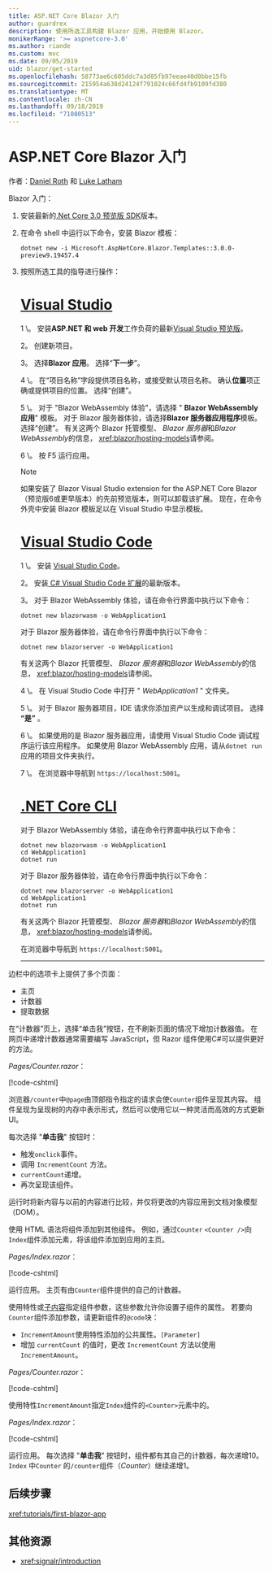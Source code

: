 ```yaml
---
title: ASP.NET Core Blazor 入门
author: guardrex
description: 使用所选工具构建 Blazor 应用，开始使用 Blazor。
monikerRange: '>= aspnetcore-3.0'
ms.author: riande
ms.custom: mvc
ms.date: 09/05/2019
uid: blazor/get-started
ms.openlocfilehash: 58773ae6c605ddc7a3d85fb97eeae40d0bbe15fb
ms.sourcegitcommit: 215954a638d24124f791024c66fd4fb9109fd380
ms.translationtype: MT
ms.contentlocale: zh-CN
ms.lasthandoff: 09/18/2019
ms.locfileid: "71080513"
---
```

# <a name="get-started-with-aspnet-core-blazor"></a>ASP.NET Core Blazor 入门

作者：[Daniel Roth](https://github.com/danroth27) 和 [Luke Latham](https://github.com/guardrex)

Blazor 入门：

1. 安装最新的[.Net Core 3.0 预览版 SDK](https://dotnet.microsoft.com/download/dotnet-core/3.0)版本。

1. 在命令 shell 中运行以下命令，安装 Blazor 模板：

   ```dotnetcli
   dotnet new -i Microsoft.AspNetCore.Blazor.Templates::3.0.0-preview9.19457.4
   ```

1. 按照所选工具的指导进行操作：

   # <a name="visual-studiotabvisual-studio"></a>[Visual Studio](#tab/visual-studio)

   1 \。 安装**ASP.NET 和 web 开发**工作负荷的最新[Visual Studio 预览版](https://visualstudio.com/vs/preview)。

   2。 创建新项目。

   3。 选择**Blazor 应用**。 选择“**下一步**”。

   4 \。 在“项目名称”字段提供项目名称，或接受默认项目名称。 确认**位置**项正确或提供项目的位置。 选择“创建”。

   5 \。 对于 "Blazor WebAssembly 体验"，请选择 " **Blazor WebAssembly 应用**" 模板。 对于 Blazor 服务器体验，请选择**Blazor 服务器应用程序**模板。 选择“创建”。 有关这两个 Blazor 托管模型、 *Blazor 服务器*和*Blazor WebAssembly*的信息， <xref:blazor/hosting-models>请参阅。

   6 \。 按 F5 运行应用。

   > [!NOTE]
   > 如果安装了 Blazor Visual Studio extension for the ASP.NET Core Blazor （预览版6或更早版本）的先前预览版本，则可以卸载该扩展。 现在，在命令外壳中安装 Blazor 模板足以在 Visual Studio 中显示模板。

   # <a name="visual-studio-codetabvisual-studio-code"></a>[Visual Studio Code](#tab/visual-studio-code)

   1 \。 安装 [Visual Studio Code](https://code.visualstudio.com/)。

   2。 安装[ C# Visual Studio Code 扩展](https://marketplace.visualstudio.com/items?itemName=ms-vscode.csharp)的最新版本。

   3。 对于 Blazor WebAssembly 体验，请在命令行界面中执行以下命令：

      ```dotnetcli
      dotnet new blazorwasm -o WebApplication1
      ```

      对于 Blazor 服务器体验，请在命令行界面中执行以下命令：

      ```dotnetcli
      dotnet new blazorserver -o WebApplication1
      ```

      有关这两个 Blazor 托管模型、 *Blazor 服务器*和*Blazor WebAssembly*的信息， <xref:blazor/hosting-models>请参阅。

   4 \。 在 Visual Studio Code 中打开 " *WebApplication1* " 文件夹。

   5 \。 对于 Blazor 服务器项目，IDE 请求你添加资产以生成和调试项目。 选择 **“是”** 。

   6 \。 如果使用的是 Blazor 服务器应用，请使用 Visual Studio Code 调试程序运行该应用程序。 如果使用 Blazor WebAssembly 应用，请从`dotnet run`应用的项目文件夹执行。

   7 \。 在浏览器中导航到 `https://localhost:5001`。

   <!--

   # [Visual Studio for Mac](#tab/visual-studio-mac)

   1\. Install [Visual Studio for Mac](https://visualstudio.microsoft.com/vs/mac/). Switch the [Update channel to Preview](/visualstudio/mac/install-preview).

   2\. Select **File** > **New Solution** or **New Project**.

   3\. In the sidebar, select **.NET Core** > **App**.

   4\. For a Blazor Server experience, select the **Blazor Server App** template. For a Blazor WebAssembly experience, select the **Blazor WebAssembly App** template. Select **Next**. For information on the two Blazor hosting models, *Blazor Server* and *Blazor WebAssembly*, see <xref:blazor/hosting-models>.

   5\. The **Target Framework** defaults to **.NET Core 3.0**. Select **Next**.

   6\. In the **Project Name** field, enter `WebApplication1`. Select **Create**.

   7\. Select **Run** > **Run Without Debugging** to run the app *without the debugger*. Running with the debugger isn't supported at this time.

   -->

   # <a name="net-core-clitabnetcore-cli"></a>[.NET Core CLI](#tab/netcore-cli/)

   对于 Blazor WebAssembly 体验，请在命令行界面中执行以下命令：

   ```dotnetcli
   dotnet new blazorwasm -o WebApplication1
   cd WebApplication1
   dotnet run
   ```

   对于 Blazor 服务器体验，请在命令行界面中执行以下命令：

   ```dotnetcli
   dotnet new blazorserver -o WebApplication1
   cd WebApplication1
   dotnet run
   ```

   有关这两个 Blazor 托管模型、 *Blazor 服务器*和*Blazor WebAssembly*的信息， <xref:blazor/hosting-models>请参阅。

   在浏览器中导航到 `https://localhost:5001`。

   ---

边栏中的选项卡上提供了多个页面：

* 主页
* 计数器
* 提取数据

在“计数器”页上，选择“单击我”按钮，在不刷新页面的情况下增加计数器值。 在网页中递增计数器通常需要编写 JavaScript，但 Razor 组件使用C#可以提供更好的方法。

*Pages/Counter.razor*：

[!code-cshtml[](get-started/samples_snapshot/3.x/Counter1.razor?highlight=7,12-15)]

浏览器`/counter`中`@page`由顶部指令指定的请求会使`Counter`组件呈现其内容。 组件呈现为呈现树的内存中表示形式，然后可以使用它以一种灵活而高效的方式更新 UI。

每次选择 "**单击我**" 按钮时：

* 触发`onclick`事件。
* 调用 `IncrementCount` 方法。
* `currentCount`递增。
* 再次呈现该组件。

运行时将新内容与以前的内容进行比较，并仅将更改的内容应用到文档对象模型（DOM）。

使用 HTML 语法将组件添加到其他组件。 例如，通过`Counter` `<Counter />`向`Index`组件添加元素，将该组件添加到应用的主页。

*Pages/Index.razor*：

[!code-cshtml[](get-started/samples_snapshot/3.x/Index1.razor?highlight=7)]

运行应用。 主页有由`Counter`组件提供的自己的计数器。

使用特性或[子内容](xref:blazor/components#child-content)指定组件参数，这些参数允许你设置子组件的属性。 若要向`Counter`组件添加参数，请更新组件的`@code`块：

* `IncrementAmount`使用特性添加的公共属性。`[Parameter]`
* 增加 `currentCount` 的值时，更改 `IncrementCount` 方法以使用 `IncrementAmount`。

*Pages/Counter.razor*：

[!code-cshtml[](get-started/samples_snapshot/3.x/Counter2.razor?highlight=12-13,17)]

使用特性`IncrementAmount`指定`Index`组件的`<Counter>`元素中的。

*Pages/Index.razor*：

[!code-cshtml[](get-started/samples_snapshot/3.x/Index2.razor?highlight=7)]

运行应用。 每次选择 "**单击我**" 按钮时，组件都有其自己的计数器，每次递增10。`Index` 中`Counter` 的`/counter`组件（*Counter*）继续递增1。

## <a name="next-steps"></a>后续步骤

<xref:tutorials/first-blazor-app>

## <a name="additional-resources"></a>其他资源

* <xref:signalr/introduction>
